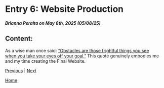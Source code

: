 # Entry 6: Website Production
##### Brianna Peralta on May 8th, 2025 (05/08/25)
## Content:

As a wise man once said: [“Obstacles are those frightful things you see when you take your eyes off your goal.”](https://www.teamphoria.com/10-quotes-on-overcoming-obstacles-that-will-motivate-you/) This quote genuinely embodies me and my time creating the Final Website.

[Previous](entry05.md) | [Next](entry07.md)

[Home](../README.md)
